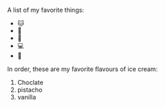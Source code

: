 A list of my favorite things:
- 🐱
- 🐶
- 🐰
- 💻
- 🥫

In order, these are my favorite flavours of ice cream:
1. Choclate
2. pistacho
3. vanilla
